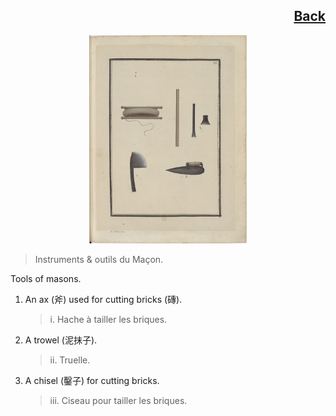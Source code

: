 <h2 align="right"><a href="./tools.md">Back</a></h2>

<p align="center">
    <img width="50%" src="./12.jpg"/>
</p>

> Instruments & outils du Maçon.

Tools of masons.

1. An ax (斧) used for cutting bricks (磚).

    > i. Hache à tailler les briques.

2. A trowel (泥抹子).

    > ii. Truelle.

3. A chisel (鑿子) for cutting bricks.

    > iii. Ciseau pour tailler les briques.
